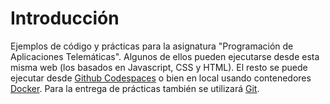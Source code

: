 # Introducción

Ejemplos de código y prácticas para la asignatura "Programación de Aplicaciones Telemáticas". Algunos de ellos pueden ejecutarse desde esta misma web (los basados en Javascript, CSS y HTML). El resto se puede ejecutar desde [Github Codespaces](https://github.com/features/codespaces) o bien en local usando contenedores [Docker](https://www.docker.com/). Para la entrega de prácticas también se utilizará [Git](https://git-scm.com/).
